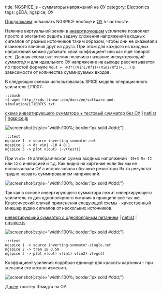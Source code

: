title: NGSPICE.js - сумматоры напряжений на ОУ
category: Electronics
tags: gEDA, ngspice, ОУ

[Продолжаем]({filename}../2016-10-28-ngspice-introduction/2016-10-28-ngspice-introduction.md) осваивать NGSPICE вообще и [ОУ]({filename}../2016-11-18-op-amp-basics/2016-11-18-op-amp-basics.md) в частности.

Наличие виртуальной земли в [инвертирующем]({filename}../2016-11-22-op-amp-inverting/2016-11-22-op-amp-inverting.md) усилителе позволяет просто и элегантно решить задачу сложения напряжений входных сигналов от разных источников таким образом, чтобы они не оказывали взаимного влияния друг на друга. При этом для каждого из входных напряжений можно добавить свой коэффициент или как ещё говорят вес. Данная схема включения получила название *инвертирующий сумматор* и для идеального ОУ напряжение на выходе рассчитывается по простой формуле ```Vout = -Rf*((Vin1/Rf1)+(Vin2/Rf2)+...)``` в зависимости от количества суммируемых входов.

<!-- 
<a href="{attach}LT1007CS.txt"></a>
-->

В следующих схемах использовалась SPICE модель операционного усилителя LT1007:

    :::bash
    ~$ wget http://cds.linear.com/docs/en/software-and-simulation/LT1007CS.txt

[схема инвертирующего сумматора + тестовый сумматор без ОУ]({attach}inverting-summator.sch) | [netlist]({attach}inverting-summator.net) | [ngspice.js](https://ngspice.js.org/?gist=a4ad89b810370046865df1eb4beca38c)

![screenshot]({attach}show-img-inverting-summator.png){:style="width:100%; border:1px solid #ddd;"}

    :::text
    ngspice 1 -> source inverting-summator.net
    ngspice 2 -> dc vin1 -10 4 0.1
    ngspice 3 -> plot v(out) (-v(test))

При ```Vin1=-10``` алгебраическая сумма входных напряжений ```-10+3-5=-12``` или ```12``` с инверсией и т.д. Как видно на картинке если бы мы не использовали ОУ а использовали обычные резисторы Rx то результат трудно назвать суммированием напряжений.

![screenshot]({attach}inverting-summator-canvas.png){:style="width:100%; border:1px solid #ddd;"}

Так как в основе инвертирующего сумматора лежит инвертирующего усилитель то для однополярного питания в принципе всё так же. Классический случай применения следующей схемы - качественный микшер аудио сигналов от нескольких источников.

[инвертирующий сумматор с однополярным питанием]({attach}inverting-summator-single.sch) | [netlist]({attach}inverting-summator-single.net) | [ngspice.js](https://ngspice.js.org/?gist=240fbcd9cd54346102e19984c5d24eba)

![screenshot]({attach}show-img-inverting-summator-single.png){:style="width:100%; border:1px solid #ddd;"}

    :::text
    ngspice 1 -> source inverting-summator-single.net
    ngspice 2 -> tran 1u 0.5m
    ngspice 3 -> plot v(out) v(in1) v(in2) v(vgnd)

Коэффициент усиления подобран единице для красоты картинки - при желании его можно изменить.

![screenshot]({attach}inverting-summator-single-canvas.png){:style="width:100%; border:1px solid #ddd;"}

[Далее]({filename}../2016-11-24-op-amp-schmitt/2016-11-24-op-amp-schmitt.md) триггер Шмидта на ОУ.